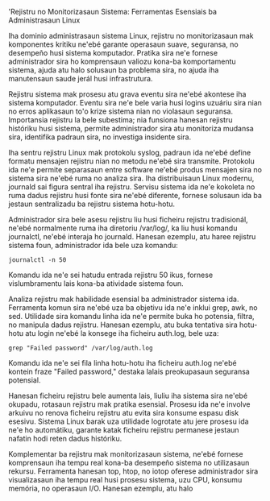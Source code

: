 'Rejistru no Monitorizasaun Sistema: Ferramentas Esensiais ba Administrasaun Linux

Iha dominio administrasaun sistema Linux, rejistru no monitorizasaun mak komponentes kritiku ne'ebé garante operasaun suave, seguransa, no desempeño husi sistema komputador. Pratika sira ne'e fornese administrador sira ho komprensaun valiozu kona-ba komportamentu sistema, ajuda atu halo solusaun ba problema sira, no ajuda iha manutensaun saude jerál husi infrastrutura.

Rejistru sistema mak prosesu atu grava eventu sira ne'ebé akontese iha sistema komputador. Eventu sira ne'e bele varia husi logins uzuáriu sira nian no erros aplikasaun to'o krize sistema nian no violasaun seguransa. Importansia rejistru la bele subestima; nia funsiona hanesan rejistru históriku husi sistema, permite administrador sira atu monitoriza mudansa sira, identifika padraun sira, no investiga insidente sira.

Iha sentru rejistru Linux mak protokolu syslog, padraun ida ne'ebé define formatu mensajen rejistru nian no metodu ne'ebé sira transmite. Protokolu ida ne'e permite separasaun entre software ne'ebé produs mensajen sira no sistema sira ne'ebé ruma no analiza sira. Iha distribuisaun Linux modernu, journald sai figura sentral iha rejistru. Servisu sistema ida ne'e kokoleta no ruma dadus rejistru husi fonte sira ne'ebé diferente, fornese solusaun ida ba jestaun sentralizadu ba rejistru sistema hotu-hotu.

Administrador sira bele asesu rejistru liu husi ficheiru rejistru tradisionál, ne'ebé normalmente ruma iha diretoriu /var/log/, ka liu husi komandu journalctl, ne'ebé interaja ho journald. Hanesan ezemplu, atu haree rejistru sistema foun, administrador ida bele uza komandu:

```
journalctl -n 50
```

Komandu ida ne'e sei hatudu entrada rejistru 50 ikus, fornese vislumbramentu lais kona-ba atividade sistema foun.

Analiza rejistru mak habilidade esensial ba administrador sistema ida. Ferramenta komun sira ne'ebé uza ba objetivu ida ne'e inklui grep, awk, no sed. Utilidade sira komandu linha ida ne'e permite buka ho potensia, filtra, no manipula dadus rejistru. Hanesan ezemplu, atu buka tentativa sira hotu-hotu atu login ne'ebé la konsege iha ficheiru auth.log, bele uza:

```
grep "Failed password" /var/log/auth.log
```

Komandu ida ne'e sei fila linha hotu-hotu iha ficheiru auth.log ne'ebé kontein fraze "Failed password," destaka lalais preokupasaun seguransa potensial.

Hanesan ficheiru rejistru bele aumenta lais, liuliu iha sistema sira ne'ebé okupadu, rotasaun rejistru mak pratika esensial. Prosesu ida ne'e involve arkuivu no renova ficheiru rejistru atu evita sira konsume espasu disk esesivu. Sistema Linux barak uza utilidade logrotate atu jere prosesu ida ne'e ho automátiku, garante katak ficheiru rejistru permanese jestaun nafatin hodi reten dadus históriku.

Komplementar ba rejistru mak monitorizasaun sistema, ne'ebé fornese komprensaun iha tempu real kona-ba desempeño sistema no utilizasaun rekursu. Ferramenta hanesan top, htop, no iotop oferese administrador sira visualizasaun iha tempu real husi prosesu sistema, uzu CPU, konsumu memória, no operasaun I/O. Hanesan ezemplu, atu halo